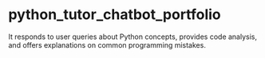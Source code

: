 # python_tutor_chatbot_portfolio
It responds to user queries about Python concepts, provides code analysis, and offers explanations on common programming mistakes.
